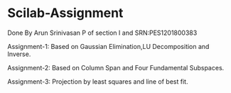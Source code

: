 # Scilab-Assignment
Done By Arun Srinivasan P of section I and 
SRN:PES1201800383

Assignment-1:
  Based on Gaussian Elimination,LU Decomposition and Inverse.

Assignment-2:
  Based on Column Span and Four Fundamental Subspaces.
  
Assignment-3:
  Projection by least squares and line of best fit.
